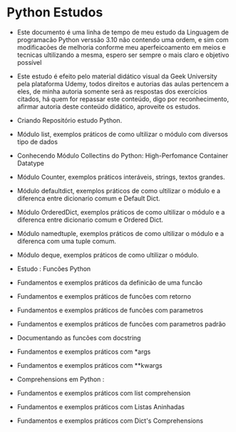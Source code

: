 # Python Estudos
 - Este documento é uma linha de tempo de meu estudo
da Linguagem de programacão Python verssão 3.10 não contendo uma ordem, e sim com modificacões 
de melhoria conforme meu aperfeicoamento em meios
e tecnicas ultilizando a mesma, espero ser sempre o mais claro
e objetivo possível

 - Este estudo é efeito pelo material didático
visual da Geek University pela plataforma
Udemy, todos direitos e autorias das aulas
pertencem a eles, de minha autoria somente
será as respostas dos exercícios citados,
há quem for repassar este conteúdo, digo por reconhecimento, 
afirmar autoria deste conteúdo didático, aproveite os estudos.

 - Criando Repositório estudo Python.
 
 - Módulo list, exemplos práticos de como ultilizar o módulo
com diversos tipo de dados

 - Conhecendo Módulo Collectins do Python:
High-Perfomance Container Datatype

 - Módulo Counter, exemplos práticos
interáveis, strings, textos grandes.

 - Módulo defaultdict, exemplos
práticos de como ultilizar o módulo 
e a diferenca entre dicionario comum e Default Dict.

 - Módulo OrderedDict, exemplos práticos
de como ultilizar o módulo e a diferenca entre
dicionario comum e Ordered Dict.

 - Módulo namedtuple, exemplos 
práticos de como ultilizar o módulo e a diferenca com uma tuple comum.

 - Módulo deque, exemplos
práticos de como ultilizar o módulo.

 - Estudo : Funcões Python

 - Fundamentos e exemplos práticos da definicão de uma funcão

 - Fundamentos e exemplos práticos de funcões com retorno

 - Fundamentos e exemplos práticos de funcões com parametros

 - Fundamentos e exemplos práticos de funcões com parametros padrão

 - Documentando as funcões com docstring
 
 - Fundamentos e exemplos práticos com *args 

 - Fundamentos e exemplos práticos com **kwargs

 - Comprehensions em Python :

 - Fundamentos e exemplos práticos com list comprehension

 - Fundamentos e exemplos práticos com Listas Aninhadas

 - Fundamentos e exemplos práticos com Dict's Comprehensions